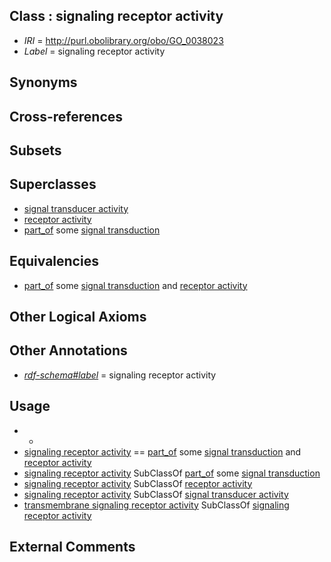 
## Class : signaling receptor activity

 * *IRI* = http://purl.obolibrary.org/obo/GO_0038023
 * *Label* = signaling receptor activity

## Synonyms


## Cross-references


## Subsets


## Superclasses

 * [signal transducer activity](../../GO/71/GO_0004871.md)
 * [receptor activity](../../GO/72/GO_0004872.md)
 * [part_of](../../BFO/50/BFO_0000050.md) some [signal transduction](../../GO/65/GO_0007165.md)

## Equivalencies

 * [part_of](../../BFO/50/BFO_0000050.md) some [signal transduction](../../GO/65/GO_0007165.md) and [receptor activity](../../GO/72/GO_0004872.md)

## Other Logical Axioms


## Other Annotations

 * *[rdf-schema#label](../../el/rdf-schema#label.md)* = signaling receptor activity

## Usage

 * -
 * [signaling receptor activity](../../GO/23/GO_0038023.md) == [part_of](../../BFO/50/BFO_0000050.md) some [signal transduction](../../GO/65/GO_0007165.md) and [receptor activity](../../GO/72/GO_0004872.md)
 * [signaling receptor activity](../../GO/23/GO_0038023.md) SubClassOf [part_of](../../BFO/50/BFO_0000050.md) some [signal transduction](../../GO/65/GO_0007165.md)
 * [signaling receptor activity](../../GO/23/GO_0038023.md) SubClassOf [receptor activity](../../GO/72/GO_0004872.md)
 * [signaling receptor activity](../../GO/23/GO_0038023.md) SubClassOf [signal transducer activity](../../GO/71/GO_0004871.md)
 * [transmembrane signaling receptor activity](../../GO/88/GO_0004888.md) SubClassOf [signaling receptor activity](../../GO/23/GO_0038023.md)

## External Comments

